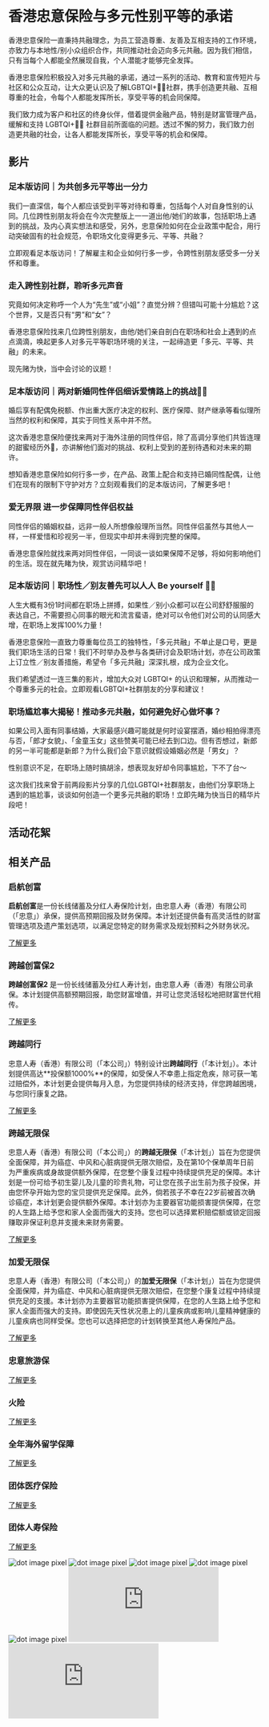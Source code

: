 # 香港忠意保险与多元性别平等的承诺

香港忠意保险一直秉持共融理念，为员工营造尊重、友善及互相支持的工作环境，亦致力与本地性/别小众组织合作，共同推动社会迈向多元共融。因为我们相信，只有当每个人都能全然展现自我，个人潜能才能够完全发挥。

香港忠意保险积极投入对多元共融的承诺，通过一系列的活动、教育和宣传短片与社区和公众互动，让大众更认识及了解LGBTQI+🏳️‍🌈社群，携手创造更共融、互相尊重的社会，令每个人都能发挥所长，享受平等的机会同保障。

我们致力成为客户和社区的终身伙伴，借着提供金融产品，特别是财富管理产品，缓解和支持 LGBTQI+🏳️‍🌈 社群目前所面临的问题。透过不懈的努力，我们致力创造更共融的社会，让各人都能发挥所长，享受平等的机会和保障。

## 影片

### 足本版访问｜为共创多元平等出一分力

我们一直深信，每个人都应该受到平等对待和尊重，包括每个人对自身性别的认同。几位跨性别朋友将会在今次完整版上一一道出他/她们的故事，包括职场上遇到的挑战，及内心真实想法和感受，另外，忠意保险如何在企业政策中配合，用行动突破固有的社会规范，令职场文化变得更多元、平等、共融？

立即观看足本版访问！了解雇主和企业如何行多一步，令跨性别朋友感受多一分关怀和尊重。

### 走入跨性别社群，聆听多元声音

究竟如何决定称呼一个人为“先生”或“小姐”？直觉分辨？但错叫可能十分尴尬？这个世界，又是否只有“男”和“女”？

香港忠意保险找来几位跨性别朋友，由他/她们亲自剖白在职场和社会上遇到的点点滴滴，唤起更多人对多元平等职场环境的关注，一起缔造更「多元、平等、共融」的未来。

现先赌为快，当中会讨论的议题！

### 足本版访问｜两对新婚同性伴侣细诉爱情路上的挑战🏳️‍🌈

婚后享有配偶免税额、作出重大医疗决定的权利、医疗保障、财产继承等看似理所当然的权利和保障，其实于同性关系中并不然。

这次香港忠意保险便找来两对于海外注册的同性伴侣，除了高调分享他们共皆连理的甜蜜经历外💍，亦讲解他们面对的挑战、权利上受到的差别待遇和对未来的期许。

想知香港忠意保险如何行多一步，在产品、政策上配合和支持已婚同性配偶，让他们在现有的限制下守护对方？立刻观看我们的足本版访问，了解更多吧！

### 爱无界限 进一步保障同性伴侣权益

同性伴侣的婚姻权益，远非一般人所想像般理所当然。同性伴侣虽然与其他人一样，一样爱惜和珍视另一半，但现实中却并未得到完整的保障。

香港忠意保险就找来两对同性伴侣，一同谈一谈如果保障不足够，将如何影响他们的生活。现在就先睹为快，观赏访问精华吧！

### 足本版访问｜职场性／别友善先可以人人 Be yourself 🏳️‍🌈

人生大概有3份1时间都在职场上拼搏，如果性／别小众都可以在公司舒舒服服的表达自己，不需要担心同事的眼光和流言蜚语，绝对可以令他们对公司的认同感大增，在职场上发挥100%力量！

香港忠意保险一直致力尊重每位员工的独特性，「多元共融」不单止是口号，更是我们职场生活的日常！我们不时举办及参与各类研讨会及职场计划，亦在公司政策上订立性／别友善措施，希望令「多元共融」深深扎根，成为企业文化。

我们希望透过一连三集的影片，增加大众对 LGBTQI+ 的认识和理解，从而推动一个尊重多元的社会。立即观看LGBTQI+社群朋友的分享和建议！

### 职场尴尬事大揭秘！推动多元共融，如何避免好心做坏事？

如果公司入面有同事结婚，大家最感兴趣可能就是何时设宴摆酒，婚纱相拍得漂亮与否，「郎才女貌」、「金童玉女」这些赞美可能已经去到口边。但有否想过，新郎的另一半可能都是新郎？为什么我们会下意识就假设婚姻必然是「男女」？

性别意识不足，在职场上随时搞胡涂，想表现友好却令同事尴尬，下不了台～

这次我们找来曾于前两段影片分享的几位LGBTQI+社群朋友，由他们分享职场上遇到的尴尬事，谈谈如何创造一个更多元共融的职场！立即先睹为快当日的精华片段吧！

## 活动花絮

## 相关产品

### 启航创富

**启航创富**是一份长线储蓄及分红人寿保险计划，由忠意人寿（香港）有限公司（「忠意」）承保，提供高预期回报及财务保障。本计划还提供备有高灵活性的财富管理选项及遗产策划选项，以满足您特定的财务需求及规划预料之外财务状况。

[了解更多](/ZH_CN/savings-and-retirement/lionachiever)

### 跨越创富保2

**跨越创富保2** 是一份长线储蓄及分红人寿计划，由忠意人寿（香港）有限公司承保。本计划提供高额预期回报，助您财富增值，并可让您灵活轻松地把财富世代相传。

[了解更多](/ZH_CN/savings-and-retirement/liontycoon-beyond-2)

### 跨越同行

忠意人寿（香港）有限公司（「本公司」）特别设计出**跨越同行**（「本计划」）。本计划提供高达**投保额1000%**的保障，如受保人不幸患上指定危疾，除可获一笔过赔偿外，本计划更会提供每月入息，为您提供持续的经济支持，伴您跨越困境，与您同行康复之路。

[了解更多](/ZH_CN/critical-illness/lionalong)

### 跨越无限保

忠意人寿（香港）有限公司（「本公司」）的**跨越无限保**（「本计划」）旨在为您提供全面保障，并为癌症、中风和心脏病提供无限次赔偿，及在第10个保单周年日前为严重疾病或身故提供额外保障，在您整个康复过程中持续提供充足的保障。本计划是一份可给予初生婴儿及儿童的珍贵礼物，可让您在孩子出生前为孩子投保，并由您怀孕开始为您的宝贝提供充足保障。此外，倘若孩子不幸在22岁前被首次确诊癌症，本计划更会提供额外保障。本计划亦为主要器官功能损害提供保障，在您的人生路上给予您和家人全面而强大的支持。您也可以选择累积赔偿额或锁定回报赚取非保证利息并支援未来财务需要。

[了解更多](/ZH_CN/critical-illness/lionguardian-beyond)

### 加爱无限保

忠意人寿（香港）有限公司（「本公司」）的**加爱无限保**（「本计划」）旨在为您提供全面保障，并为癌症、中风和心脏病提供无限次赔偿，在您整个康复过程中持续提供充足的支援。本计划亦为主要器官功能损害提供保障，在您的人生路上给予您和家人全面而强大的支持。即使因先天性状况患上的儿童疾病或影响儿童精神健康的儿童疾病也同样受保。您也可以选择把您的计划转换至其他人寿保险产品。

[了解更多](/ZH_CN/critical-illness/lionguardian-plusone)

### 忠意旅游保

[了解更多](/ZH_CN/travel-and-study-aboard/bravo-travel-protector)

### 火险

[了解更多](/ZH_CN/home-and-domestic-helper/fire-insurance)

### 全年海外留学保障

[了解更多](/ZH_CN/travel-and-study-aboard/annual-study-aboard)

### 团体医疗保险

[了解更多](/ZH_CN/employee-benefits/group-medical)

### 团体人寿保险

[了解更多](/ZH_CN/employee-benefits/group-life) 

![dot image pixel](https://www.facebook.com/tr?id=566919213918567&ev=PageView&noscript=1)
![dot image pixel](https://www.facebook.com/tr?id=150017232971891&ev=PageView&noscript=1)
![dot image pixel](https://www.facebook.com/tr?id=1345706325796643&ev=PageView&noscript=1) 
![dot image pixel](//p.tgtag.io/event?property_group_id=tg-g-007453-001&event_name=pageview&no_script=1) 
![dot image pixel](https://bat.bing.com/action/0?ti=17482159&Ver=2&mid=638181fe-58f8-4b5c-b982-8991caab428f&bo=1&sid=7251b590d7de11ef830e83796016781e&vid=72520a80d7de11ef940451f3983a4fa5&vids=1&msclkid=N&pi=918639831&lg=en-US&sw=800&sh=600&sc=24&tl=%E9%A6%99%E6%B8%AF%E5%BF%A0%E6%84%8F%EF%BD%9C%E4%B8%AD%E5%B0%8F%E4%BC%81%E5%8F%8A%E7%8E%AF%E7%90%83%E5%95%86%E4%B8%9A%E4%BF%9D%E9%99%A9%EF%BD%9C%E4%B8%AA%E4%BA%BA%E4%BF%9D%E9%99%A9%EF%BD%9C%E7%90%86%E8%B4%A2%E6%96%B9%E6%A1%88%20Generali%20Hong%20Kong&kw=%E9%A6%99%E6%B8%AF%E4%BF%9D%E9%99%A9,%20%E5%95%86%E4%B8%9A%E4%BF%9D%E9%99%A9,%20%E4%B8%AA%E4%BA%BA%E4%BF%9D%E9%99%A9&p=https%3A%2F%2Fwww.generali.com.hk%2FZH_CN%2Fcampaign%2Flgbtq&r=&lt=6885&evt=pageLoad&sv=1&cdb=AQAQ&rn=484999)
![dot image pixel](https://sp.analytics.yahoo.com/sp.pl?a=10000&d=Tue%2C%2021%20Jan%202025%2009%3A59%3A47%20GMT&n=0&b=%E9%A6%99%E6%B8%AF%E5%BF%A0%E6%84%8F%EF%BD%9C%E4%B8%AD%E5%B0%8F%E4%BC%81%E5%8F%8A%E7%8E%AF%E7%90%83%E5%95%86%E4%B8%9A%E4%BF%9D%E9%99%A9%EF%BD%9C%E4%B8%AA%E4%BA%BA%E4%BF%9D%E9%99%A9%EF%BD%9C%E7%90%86%E8%B4%A2%E6%96%B9%E6%A1%88%20Generali%20Hong%20Kong&.yp=10145627&f=https%3A%2F%2Fwww.generali.com.hk%2FZH_CN%2Fcampaign%2Flgbtq&enc=UTF-8&yv=1.16.5&tagmgr=gtm) 
![dot image pixel](https://sp.analytics.yahoo.com/sp.pl?a=10000&b=%E9%A6%99%E6%B8%AF%E5%BF%A0%E6%84%8F%EF%BD%9C%E4%B8%AD%E5%B0%8F%E4%BC%81%E5%8F%8A%E7%8E%AF%E7%90%83%E5%95%86%E4%B8%9A%E4%BF%9D%E9%99%A9%EF%BD%9C%E4%B8%AA%E4%BA%BA%E4%BF%9D%E9%99%A9%EF%BD%9C%E7%90%86%E8%B4%A2%E6%96%B9%E6%A1%88%20Generali%20Hong%20Kong&.yp=10145627&f=https%3A%2F%2Fwww.generali.com.hk%2FZH_CN%2Fcampaign%2Flgbtq&enc=UTF-8&yv=1.16.5&tagmgr=gtm)
<!-- tcd_original_link https://www.generali.com.hk/ZH_CN/campaign/lgbtq -->
